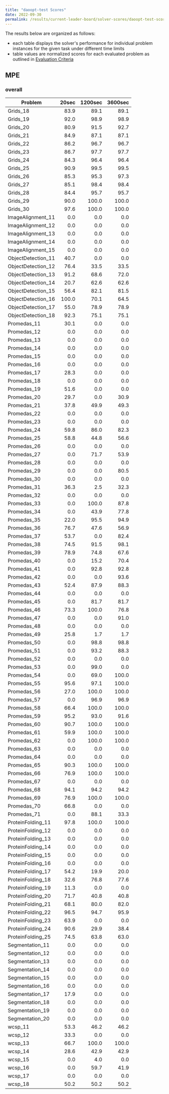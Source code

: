```yaml
---
title: "daoopt-test Scores"
date: 2022-09-30
permalink: /results/current-leader-board/solver-scores/daoopt-test-scores
---
```




The results below are organized as follows:
- each table displays the solver's performance for individual problem instances for the given task under different time limits
- table values are normalized scores for each evaluated problem as outlined in [Evaluation Criteria](https://uaicompetition.github.io/uci-2022/results/evaluation-criteria/)


## MPE

### overall

|      Problem       | 20sec | 1200sec | 3600sec |
| ------------------ | ----: | ------: | ------: |
| Grids_18           |  83.9 |    89.1 |    89.1 |
| Grids_19           |  92.0 |    98.9 |    98.9 |
| Grids_20           |  80.9 |    91.5 |    92.7 |
| Grids_21           |  84.9 |    87.1 |    87.1 |
| Grids_22           |  86.2 |    96.7 |    96.7 |
| Grids_23           |  86.7 |    97.7 |    97.7 |
| Grids_24           |  84.3 |    96.4 |    96.4 |
| Grids_25           |  90.9 |    99.5 |    99.5 |
| Grids_26           |  85.3 |    95.3 |    97.3 |
| Grids_27           |  85.1 |    98.4 |    98.4 |
| Grids_28           |  84.4 |    95.7 |    95.7 |
| Grids_29           |  90.0 |   100.0 |   100.0 |
| Grids_30           |  97.6 |   100.0 |   100.0 |
| ImageAlignment_11  |   0.0 |     0.0 |     0.0 |
| ImageAlignment_12  |   0.0 |     0.0 |     0.0 |
| ImageAlignment_13  |   0.0 |     0.0 |     0.0 |
| ImageAlignment_14  |   0.0 |     0.0 |     0.0 |
| ImageAlignment_15  |   0.0 |     0.0 |     0.0 |
| ObjectDetection_11 |  40.7 |     0.0 |     0.0 |
| ObjectDetection_12 |  76.4 |    33.5 |    33.5 |
| ObjectDetection_13 |  91.2 |    68.6 |    72.0 |
| ObjectDetection_14 |  20.7 |    62.6 |    62.6 |
| ObjectDetection_15 |  56.4 |    82.1 |    81.5 |
| ObjectDetection_16 | 100.0 |    70.1 |    64.5 |
| ObjectDetection_17 |  55.0 |    78.9 |    78.9 |
| ObjectDetection_18 |  92.3 |    75.1 |    75.1 |
| Promedas_11        |  30.1 |     0.0 |     0.0 |
| Promedas_12        |   0.0 |     0.0 |     0.0 |
| Promedas_13        |   0.0 |     0.0 |     0.0 |
| Promedas_14        |   0.0 |     0.0 |     0.0 |
| Promedas_15        |   0.0 |     0.0 |     0.0 |
| Promedas_16        |   0.0 |     0.0 |     0.0 |
| Promedas_17        |  28.3 |     0.0 |     0.0 |
| Promedas_18        |   0.0 |     0.0 |     0.0 |
| Promedas_19        |  51.6 |     0.0 |     0.0 |
| Promedas_20        |  29.7 |     0.0 |    30.9 |
| Promedas_21        |  37.8 |    49.9 |    49.3 |
| Promedas_22        |   0.0 |     0.0 |     0.0 |
| Promedas_23        |   0.0 |     0.0 |     0.0 |
| Promedas_24        |  59.8 |    86.0 |    82.3 |
| Promedas_25        |  58.8 |    44.8 |    56.6 |
| Promedas_26        |   0.0 |     0.0 |     0.0 |
| Promedas_27        |   0.0 |    71.7 |    53.9 |
| Promedas_28        |   0.0 |     0.0 |     0.0 |
| Promedas_29        |   0.0 |     0.0 |    80.5 |
| Promedas_30        |   0.0 |     0.0 |     0.0 |
| Promedas_31        |  36.3 |     2.5 |    32.3 |
| Promedas_32        |   0.0 |     0.0 |     0.0 |
| Promedas_33        |   0.0 |   100.0 |    87.8 |
| Promedas_34        |   0.0 |    43.9 |    77.8 |
| Promedas_35        |  22.0 |    95.5 |    94.9 |
| Promedas_36        |  76.7 |    47.6 |    56.9 |
| Promedas_37        |  53.7 |     0.0 |    82.4 |
| Promedas_38        |  74.5 |    91.5 |    98.1 |
| Promedas_39        |  78.9 |    74.8 |    67.6 |
| Promedas_40        |   0.0 |    15.2 |    70.4 |
| Promedas_41        |   0.0 |    92.8 |    92.8 |
| Promedas_42        |   0.0 |     0.0 |    93.6 |
| Promedas_43        |  52.4 |    87.9 |    88.3 |
| Promedas_44        |   0.0 |     0.0 |     0.0 |
| Promedas_45        |   0.0 |    81.7 |    81.7 |
| Promedas_46        |  73.3 |   100.0 |    76.8 |
| Promedas_47        |   0.0 |     0.0 |    91.0 |
| Promedas_48        |   0.0 |     0.0 |     0.0 |
| Promedas_49        |  25.8 |     1.7 |     1.7 |
| Promedas_50        |   0.0 |    98.8 |    98.8 |
| Promedas_51        |   0.0 |    93.2 |    88.3 |
| Promedas_52        |   0.0 |     0.0 |     0.0 |
| Promedas_53        |   0.0 |    99.0 |     0.0 |
| Promedas_54        |   0.0 |    69.0 |   100.0 |
| Promedas_55        |  95.6 |    97.1 |   100.0 |
| Promedas_56        |  27.0 |   100.0 |   100.0 |
| Promedas_57        |   0.0 |    96.9 |    96.9 |
| Promedas_58        |  66.4 |   100.0 |   100.0 |
| Promedas_59        |  95.2 |    93.0 |    91.6 |
| Promedas_60        |  90.7 |   100.0 |   100.0 |
| Promedas_61        |  59.9 |   100.0 |   100.0 |
| Promedas_62        |   0.0 |   100.0 |   100.0 |
| Promedas_63        |   0.0 |     0.0 |     0.0 |
| Promedas_64        |   0.0 |     0.0 |     0.0 |
| Promedas_65        |  90.3 |   100.0 |   100.0 |
| Promedas_66        |  76.9 |   100.0 |   100.0 |
| Promedas_67        |   0.0 |     0.0 |     0.0 |
| Promedas_68        |  94.1 |    94.2 |    94.2 |
| Promedas_69        |  76.9 |   100.0 |   100.0 |
| Promedas_70        |  66.8 |     0.0 |     0.0 |
| Promedas_71        |   0.0 |    88.1 |    33.3 |
| ProteinFolding_11  |  97.8 |   100.0 |   100.0 |
| ProteinFolding_12  |   0.0 |     0.0 |     0.0 |
| ProteinFolding_13  |   0.0 |     0.0 |     0.0 |
| ProteinFolding_14  |   0.0 |     0.0 |     0.0 |
| ProteinFolding_15  |   0.0 |     0.0 |     0.0 |
| ProteinFolding_16  |   0.0 |     0.0 |     0.0 |
| ProteinFolding_17  |  54.2 |    19.9 |    20.0 |
| ProteinFolding_18  |  32.6 |    76.8 |    77.6 |
| ProteinFolding_19  |  11.3 |     0.0 |     0.0 |
| ProteinFolding_20  |  71.7 |    40.8 |    40.8 |
| ProteinFolding_21  |  68.1 |    80.0 |    82.0 |
| ProteinFolding_22  |  96.5 |    94.7 |    95.9 |
| ProteinFolding_23  |  63.9 |     0.0 |     0.0 |
| ProteinFolding_24  |  90.6 |    29.9 |    38.4 |
| ProteinFolding_25  |  74.5 |    63.8 |    63.0 |
| Segmentation_11    |   0.0 |     0.0 |     0.0 |
| Segmentation_12    |   0.0 |     0.0 |     0.0 |
| Segmentation_13    |   0.0 |     0.0 |     0.0 |
| Segmentation_14    |   0.0 |     0.0 |     0.0 |
| Segmentation_15    |   0.0 |     0.0 |     0.0 |
| Segmentation_16    |   0.0 |     0.0 |     0.0 |
| Segmentation_17    |  17.9 |     0.0 |     0.0 |
| Segmentation_18    |   0.0 |     0.0 |     0.0 |
| Segmentation_19    |   0.0 |     0.0 |     0.0 |
| Segmentation_20    |   0.0 |     0.0 |     0.0 |
| wcsp_11            |  53.3 |    46.2 |    46.2 |
| wcsp_12            |  33.3 |     0.0 |     0.0 |
| wcsp_13            |  66.7 |   100.0 |   100.0 |
| wcsp_14            |  28.6 |    42.9 |    42.9 |
| wcsp_15            |   0.0 |     4.0 |     0.0 |
| wcsp_16            |   0.0 |    59.7 |    41.9 |
| wcsp_17            |   0.0 |     0.0 |     0.0 |
| wcsp_18            |  50.2 |    50.2 |    50.2 |

